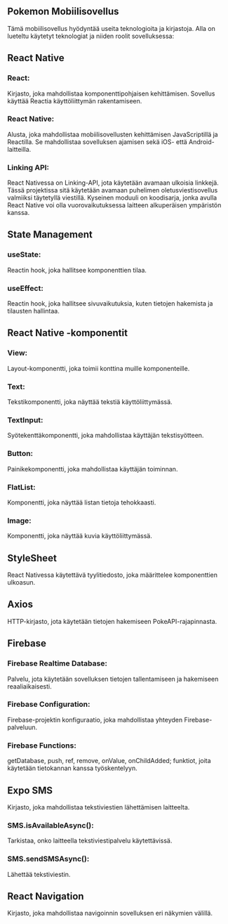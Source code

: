 ## Pokemon Mobiilisovellus
Tämä mobiilisovellus hyödyntää useita teknologioita ja kirjastoja. Alla on lueteltu käytetyt teknologiat ja niiden roolit sovelluksessa:

## React Native

### React: 
Kirjasto, joka mahdollistaa komponenttipohjaisen kehittämisen. Sovellus käyttää Reactia käyttöliittymän rakentamiseen.
### React Native: 
Alusta, joka mahdollistaa mobiilisovellusten kehittämisen JavaScriptillä ja Reactilla. Se mahdollistaa sovelluksen ajamisen sekä iOS- että Android-laitteilla.
### Linking API: 
React Nativessa on Linking-API, jota käytetään avamaan ulkoisia linkkejä. Tässä projektissa sitä käytetään avamaan puhelimen oletusviestisovellus valmiiksi täytetyllä viestillä. Kyseinen moduuli on koodisarja, jonka avulla React Native voi olla vuorovaikutuksessa laitteen alkuperäisen ympäristön kanssa.

## State Management

### useState: 
Reactin hook, joka hallitsee komponenttien tilaa.
### useEffect: 
Reactin hook, joka hallitsee sivuvaikutuksia, kuten tietojen hakemista ja tilausten hallintaa.

## React Native -komponentit

### View: 
Layout-komponentti, joka toimii konttina muille komponenteille.
### Text: 
Tekstikomponentti, joka näyttää tekstiä käyttöliittymässä.
### TextInput: 
Syötekenttäkomponentti, joka mahdollistaa käyttäjän tekstisyötteen.
### Button: 
Painikekomponentti, joka mahdollistaa käyttäjän toiminnan.
### FlatList: 
Komponentti, joka näyttää listan tietoja tehokkaasti.
### Image: 
Komponentti, joka näyttää kuvia käyttöliittymässä.

## StyleSheet
React Nativessa käytettävä tyylitiedosto, joka määrittelee komponenttien ulkoasun.

## Axios
HTTP-kirjasto, jota käytetään tietojen hakemiseen PokeAPI-rajapinnasta.

## Firebase

### Firebase Realtime Database: 
Palvelu, jota käytetään sovelluksen tietojen tallentamiseen ja hakemiseen reaaliaikaisesti.
### Firebase Configuration: 
Firebase-projektin konfiguraatio, joka mahdollistaa yhteyden Firebase-palveluun.
### Firebase Functions: 
getDatabase, push, ref, remove, onValue, onChildAdded; funktiot, joita käytetään tietokannan kanssa työskentelyyn.

## Expo SMS
Kirjasto, joka mahdollistaa tekstiviestien lähettämisen laitteelta.
### SMS.isAvailableAsync(): 
Tarkistaa, onko laitteella tekstiviestipalvelu käytettävissä.
### SMS.sendSMSAsync(): 
Lähettää tekstiviestin.

## React Navigation
Kirjasto, joka mahdollistaa navigoinnin sovelluksen eri näkymien välillä.
